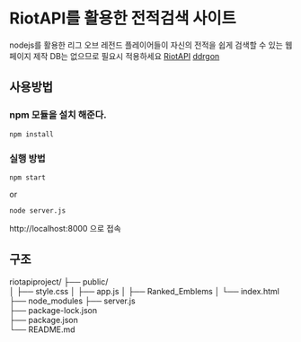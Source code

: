 # RiotAPI를 활용한 전적검색 사이트
nodejs를 활용한 리그 오브 레전드 플레이어들이 자신의 전적을 쉽게 검색할 수 있는 웹 페이지 제작
DB는 없으므로 필요시 적용하세요
[RiotAPI](https://developer.riotgames.com/)
[ddrgon](https://developer.riotgames.com/docs/lol)
## 사용방법
### npm 모듈을 설치 해준다.
```
npm install 
```
### 실행 방법
```
npm start
```
or
```
node server.js
```
http://localhost:8000 으로 접속

## 구조
riotapiproject/
├── public/               
│   ├── style.css
│   ├── app.js
│   ├── Ranked_Emblems
│   └── index.html   
├── node_modules
├── server.js              
├── package-lock.json              
├── package.json           
└── README.md           

